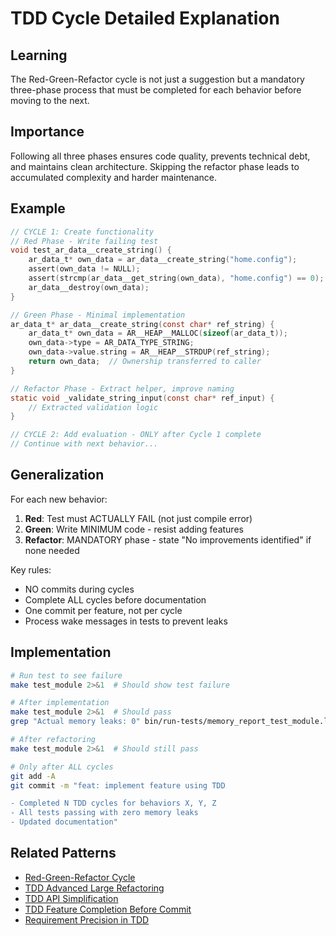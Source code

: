 # TDD Cycle Detailed Explanation

## Learning

The Red-Green-Refactor cycle is not just a suggestion but a mandatory three-phase process that must be completed for each behavior before moving to the next.

## Importance

Following all three phases ensures code quality, prevents technical debt, and maintains clean architecture. Skipping the refactor phase leads to accumulated complexity and harder maintenance.

## Example

```c
// CYCLE 1: Create functionality
// Red Phase - Write failing test
void test_ar_data__create_string() {
    ar_data_t* own_data = ar_data__create_string("home.config");
    assert(own_data != NULL);
    assert(strcmp(ar_data__get_string(own_data), "home.config") == 0);
    ar_data__destroy(own_data);
}

// Green Phase - Minimal implementation
ar_data_t* ar_data__create_string(const char* ref_string) {
    ar_data_t* own_data = AR__HEAP__MALLOC(sizeof(ar_data_t));
    own_data->type = AR_DATA_TYPE_STRING;
    own_data->value.string = AR__HEAP__STRDUP(ref_string);
    return own_data;  // Ownership transferred to caller
}

// Refactor Phase - Extract helper, improve naming
static void _validate_string_input(const char* ref_input) {
    // Extracted validation logic
}

// CYCLE 2: Add evaluation - ONLY after Cycle 1 complete
// Continue with next behavior...
```

## Generalization

For each new behavior:
1. **Red**: Test must ACTUALLY FAIL (not just compile error)
2. **Green**: Write MINIMUM code - resist adding features
3. **Refactor**: MANDATORY phase - state "No improvements identified" if none needed

Key rules:
- NO commits during cycles
- Complete ALL cycles before documentation
- One commit per feature, not per cycle
- Process wake messages in tests to prevent leaks

## Implementation

```bash
# Run test to see failure
make test_module 2>&1  # Should show test failure

# After implementation
make test_module 2>&1  # Should pass
grep "Actual memory leaks: 0" bin/run-tests/memory_report_test_module.log

# After refactoring  
make test_module 2>&1  # Should still pass

# Only after ALL cycles
git add -A
git commit -m "feat: implement feature using TDD

- Completed N TDD cycles for behaviors X, Y, Z
- All tests passing with zero memory leaks
- Updated documentation"
```

## Related Patterns
- [Red-Green-Refactor Cycle](red-green-refactor-cycle.md)
- [TDD Advanced Large Refactoring](tdd-advanced-large-refactoring.md)
- [TDD API Simplification](tdd-api-simplification.md)
- [TDD Feature Completion Before Commit](tdd-feature-completion-before-commit.md)
- [Requirement Precision in TDD](requirement-precision-in-tdd.md)